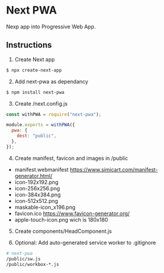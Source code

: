# Next PWA

Nexp app into Progressive Web App.

## Instructions

1. Create Next app

```bash
$ npx create-next-app
```

2. Add next-pwa as dependancy

```bash
$ npm install next-pwa
```

3. Create /next.config.js

```js
const withPWA = require("next-pwa");

module.exports = withPWA({
  pwa: {
    dest: "public",
  },
});
```

4. Create manifest, favicon and images in /public

- manifest.webmanifest https://www.simicart.com/manifest-generator.html/
- icon-192x192.png
- icon-256x256.png
- icon-384x384.png
- icon-512x512.png
- maskable-icon_x196.png
- favicon.ico https://www.favicon-generator.org/
- apple-touch-icon.png wich is 180x180

5. Create components/HeadComponent.js

6. Optional: Add auto-generated service worker to .gitignore

```bash
# next-pwa
/public/sw.js
/public/workbox-*.js
```
